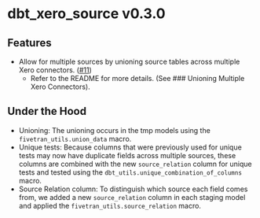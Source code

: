 # dbt_xero_source v0.3.0

## Features
- Allow for multiple sources by unioning source tables across multiple Xero connectors.
([#11](https://github.com/fivetran/dbt_xero_source/pull/11))
  - Refer to the README for more details. (See ### Unioning Multiple Xero Connectors).

## Under the Hood
- Unioning: The unioning occurs in the tmp models using the `fivetran_utils.union_data` macro.
- Unique tests: Because columns that were previously used for unique tests may now have duplicate fields across multiple sources, these columns are combined with the new `source_relation` column for unique tests and tested using the `dbt_utils.unique_combination_of_columns` macro. 
- Source Relation column: To distinguish which source each field comes from, we added a new `source_relation` column in each staging model and applied the `fivetran_utils.source_relation` macro.


